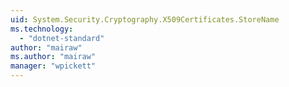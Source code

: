 ```yaml
---
uid: System.Security.Cryptography.X509Certificates.StoreName
ms.technology: 
  - "dotnet-standard"
author: "mairaw"
ms.author: "mairaw"
manager: "wpickett"
---
```

